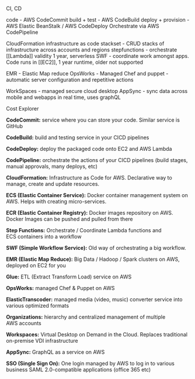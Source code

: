 CI, CD

code - AWS CodeCommit 
build + test - AWS CodeBuild
deploy + provision - AWS Elastic BeanStalk / AWS CodeDeploy
Orchestrate via AWS CodePipeline


CloudFormation
infrastructure as code
stackset - CRUD stacks of infrastructure across accounts and regions
stepfunctions - orchestrate [[Lambda]] validity 1 year, serverless
SWF - coordinate work amongst apps. Code runs in [[EC2]], 1 year runtime, older not supported

EMR - Elastic Map reduce
OpsWorks - Managed Chef and puppet - automatic server configuration and repetitive actions

WorkSpaces - managed secure cloud desktop
AppSync - sync data across mobile and webapps in real time, uses graphQL

Cost Explorer

**CodeCommit:** service where you can store your code. Similar service is GitHub

**CodeBuild:** build and testing service in your CICD pipelines

**CodeDeploy:** deploy the packaged code onto EC2 and AWS Lambda

**CodePipeline:** orchestrate the actions of your CICD pipelines (build stages, manual approvals, many deploys, etc)

**CloudFormation:** Infrastructure as Code for AWS. Declarative way to manage, create and update resources.

**ECS (Elastic Container Service):** Docker container management system on AWS. Helps with creating micro-services.

**ECR (Elastic Container Registry):** Docker images repository on AWS. Docker Images can be pushed and pulled from there

**Step Functions:** Orchestrate / Coordinate Lambda functions and ECS containers into a workflow

**SWF (Simple Workflow Service):** Old way of orchestrating a big workflow.

**EMR (Elastic Map Reduce):** Big Data / Hadoop / Spark clusters on AWS, deployed on EC2 for you

**Glue:** ETL (Extract Transform Load) service on AWS

**OpsWorks:** managed Chef & Puppet on AWS

**ElasticTranscoder:** managed media (video, music) converter service into various optimized formats

**Organizations:** hierarchy and centralized management of multiple AWS accounts

**Workspaces:** Virtual Desktop on Demand in the Cloud. Replaces traditional on-premise VDI infrastructure

**AppSync:** GraphQL as a service on AWS

**SSO (Single Sign On):** One login managed by AWS to log in to various business SAML 2.0-compatible applications (office 365 etc)